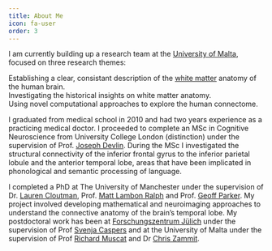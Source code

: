 ```yaml
---
title: About Me
icon: fa-user
order: 3
---
```


<!-- <a href="#" class="image featured"><img src="assets/images/pic10.jpg" alt="" /></a> -->

I am currently building up a research team at the [University of Malta](https://www.um.edu.mt/), focused on three 
research themes:

Establishing a clear, consistant description of the [white matter](https://www.khanacademy.org/test-prep/mcat/behavior/biological-basis-of-behavior-ner/v/gray-and-white-matter) anatomy of the human brain. <br />
Investigating the historical insights on white matter anatomy. <br />
Using novel computational approaches to explore the human connectome.

I graduated from medical school in 2010 and had two years experience as a practicing medical doctor. 
I proceeded to complete an MSc in Cognitive Neuroscience from University College London (distinction) 
under the supervision of Prof. [Joseph Devlin](https://scholar.google.com/citations?user=kCgH6AgAAAAJ&hl=en). During the MSc I investigated the structural connectivity of 
the inferior frontal gyrus to the inferior parietal lobule and the anterior temporal lobe, areas that 
have been implicated in phonological and semantic processing of language. 

I completed a PhD at The University of Manchester under the supervision of Dr. [Lauren Cloutman](https://scholar.google.com/citations?user=QOjI9xsAAAAJ&hl=en&oi=ao), 
Prof. [Matt Lambon Ralph](https://scholar.google.com/citations?user=8LrzRnAAAAAJ&hl=en) and Prof. [Geoff Parker](https://scholar.google.com/citations?user=LA1hiv8AAAAJ&hl=en). My project involved developing mathematical and neuroimaging 
approaches to understand the connective anatomy of the brain’s temporal lobe. My postdoctoral work has been at 
[Forschungszentrum Jülich](http://www.fz-juelich.de/inm/inm-1/DE/Home/home_node.html;jsessionid=763CCE0A1FE5F891BA96313B93DA0221) under the supervision of Prof [Svenja Caspers](https://scholar.google.com/citations?user=qQehrP0AAAAJ&hl=en) and at the University of Malta under the
supervision of Prof [Richard Muscat](https://www.um.edu.mt/profile/richardmuscat) and Dr [Chris Zammit](https://www.um.edu.mt/profile/christianmzammit).
